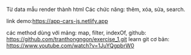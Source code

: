 Từ data mẫu render thành html
Các chức năng: thêm, xóa, sửa, search.

link demo:https://app-cars-js.netlify.app

các method dùng với mảng: map, filter, indexOf,
github: https://github.com/tranthongngon/exercise_1.git
learn git cơ bản: https://www.youtube.com/watch?v=1JuYQgpbrW0

